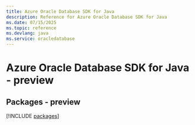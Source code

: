 ```yaml
---
title: Azure Oracle Database SDK for Java
description: Reference for Azure Oracle Database SDK for Java
ms.date: 07/15/2025
ms.topic: reference
ms.devlang: java
ms.service: oracledatabase
---
```

# Azure Oracle Database SDK for Java - preview
## Packages - preview
[!INCLUDE [packages](oracle-database-index.md)]